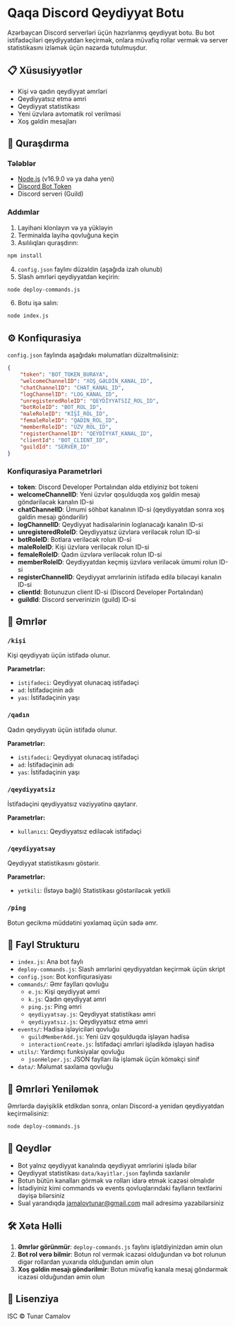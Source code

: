 # Qaqa Discord Qeydiyyat Botu

Azərbaycan Discord serverləri üçün hazırlanmış qeydiyyat botu. Bu bot istifadəçiləri qeydiyyatdan keçirmək, onlara müvafiq rollar vermək və server statistikasını izləmək üçün nəzərdə tutulmuşdur.

## 📋 Xüsusiyyətlər

- Kişi və qadın qeydiyyat əmrləri
- Qeydiyyatsız etmə əmri
- Qeydiyyat statistikası
- Yeni üzvlərə avtomatik rol verilməsi
- Xoş gəldin mesajları

## 🚀 Quraşdırma

### Tələblər

- [Node.js](https://nodejs.org/) (v16.9.0 və ya daha yeni)
- [Discord Bot Token](https://discord.com/developers/applications)
- Discord serveri (Guild)

### Addımlar

1. Layihəni klonlayın və ya yükləyin
2. Terminalda layihə qovluğuna keçin
3. Asılılıqları quraşdırın:

```bash
npm install
```

4. `config.json` faylını düzəldin (aşağıda izah olunub)
5. Slash əmrləri qeydiyyatdan keçirin:

```bash
node deploy-commands.js
```

6. Botu işə salın:

```bash
node index.js
```

## ⚙️ Konfiqurasiya

`config.json` faylında aşağıdakı məlumatları düzəltməlisiniz:

```json
{
    "token": "BOT_TOKEN_BURAYA", 
    "welcomeChannelID": "XOŞ_GƏLDİN_KANAL_ID",
    "chatChannelID": "CHAT_KANAL_ID",
    "logChannelID": "LOG_KANAL_ID",
    "unregisteredRoleID": "QEYDİYYATSIZ_ROL_ID",
    "botRoleID": "BOT_ROL_ID",
    "maleRoleID": "KİŞİ_ROL_ID",
    "femaleRoleID": "QADIN_ROL_ID",
    "memberRoleID": "ÜZV_ROL_ID",
    "registerChannelID": "QEYDİYYAT_KANAL_ID",
    "clientId": "BOT_CLIENT_ID",
    "guildId": "SERVER_ID"
}
```

### Konfiqurasiya Parametrləri

- **token**: Discord Developer Portalından əldə etdiyiniz bot tokeni
- **welcomeChannelID**: Yeni üzvlər qoşulduqda xoş gəldin mesajı göndəriləcək kanalın ID-si
- **chatChannelID**: Ümumi söhbət kanalının ID-si (qeydiyyatdan sonra xoş gəldin mesajı göndərilir)
- **logChannelID**: Qeydiyyat hadisələrinin loglanacağı kanalın ID-si
- **unregisteredRoleID**: Qeydiyyatsız üzvlərə veriləcək rolun ID-si
- **botRoleID**: Botlara veriləcək rolun ID-si
- **maleRoleID**: Kişi üzvlərə veriləcək rolun ID-si
- **femaleRoleID**: Qadın üzvlərə veriləcək rolun ID-si
- **memberRoleID**: Qeydiyyatdan keçmiş üzvlərə veriləcək ümumi rolun ID-si
- **registerChannelID**: Qeydiyyat əmrlərinin istifadə edilə biləcəyi kanalın ID-si
- **clientId**: Botunuzun client ID-si (Discord Developer Portalından)
- **guildId**: Discord serverinizin (guild) ID-si

## 🔧 Əmrlər

### `/kişi`
Kişi qeydiyyatı üçün istifadə olunur.

**Parametrlər:**
- `istifadeci`: Qeydiyyat olunacaq istifadəçi
- `ad`: İstifadəçinin adı
- `yas`: İstifadəçinin yaşı

### `/qadın`
Qadın qeydiyyatı üçün istifadə olunur.

**Parametrlər:**
- `istifadeci`: Qeydiyyat olunacaq istifadəçi
- `ad`: İstifadəçinin adı
- `yas`: İstifadəçinin yaşı

### `/qeydiyyatsiz`
İstifadəçini qeydiyyatsız vəziyyətinə qaytarır.

**Parametrlər:**
- `kullanıcı`: Qeydiyyatsız ediləcək istifadəçi

### `/qeydiyyatsay`
Qeydiyyat statistikasını göstərir.

**Parametrlər:**
- `yetkili`: (İstəyə bağlı) Statistikası göstəriləcək yetkili

### `/ping`
Botun gecikmə müddətini yoxlamaq üçün sadə əmr.

## 📁 Fayl Strukturu

- `index.js`: Ana bot faylı
- `deploy-commands.js`: Slash əmrlərini qeydiyyatdan keçirmək üçün skript
- `config.json`: Bot konfiqurasiyası
- `commands/`: Əmr faylları qovluğu
  - `e.js`: Kişi qeydiyyat əmri
  - `k.js`: Qadın qeydiyyat əmri
  - `ping.js`: Ping əmri
  - `qeydiyyatsay.js`: Qeydiyyat statistikası əmri
  - `qeydiyyatsız.js`: Qeydiyyatsız etmə əmri
- `events/`: Hadisə işləyiciləri qovluğu
  - `guildMemberAdd.js`: Yeni üzv qoşulduqda işləyən hadisə
  - `interactionCreate.js`: İstifadəçi əmrləri işlədikdə işləyən hadisə
- `utils/`: Yardımçı funksiyalar qovluğu
  - `jsonHelper.js`: JSON faylları ilə işləmək üçün köməkçi sinif
- `data/`: Məlumat saxlama qovluğu

## 🔄 Əmrləri Yeniləmək

Əmrlərdə dəyişiklik etdikdən sonra, onları Discord-a yenidən qeydiyyatdan keçirməlisiniz:

```bash
node deploy-commands.js
```

## 📝 Qeydlər

- Bot yalnız qeydiyyat kanalında qeydiyyat əmrlərini işlədə bilər
- Qeydiyyat statistikası `data/kayitlar.json` faylında saxlanılır
- Botun bütün kanalları görmək və rolları idarə etmək icazəsi olmalıdır
- İstədiyiniz kimi commands və events qovluqlarındaki faylların textlərini dəyişə bilərsiniz
- Sual yarandıqda jamalovtunar@gmail.com mail adresimə yazabilərsiniz

## 🛠️ Xəta Həlli

1. **Əmrlər görünmür**: `deploy-commands.js` faylını işlətdiyinizdən əmin olun
2. **Bot rol verə bilmir**: Botun rol vermək icazəsi olduğundan və bot rolunun digər rollardan yuxarıda olduğundan əmin olun
3. **Xoş gəldin mesajı göndərilmir**: Botun müvafiq kanala mesaj göndərmək icazəsi olduğundan əmin olun

## 📜 Lisenziya

ISC © Tunar Camalov
